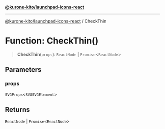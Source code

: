 [**@kurone-kito/launchpad-icons-react**](../README.md)

***

[@kurone-kito/launchpad-icons-react](../globals.md) / CheckThin

# Function: CheckThin()

> **CheckThin**(`props`): `ReactNode` \| `Promise`\<`ReactNode`\>

## Parameters

### props

`SVGProps`\<`SVGSVGElement`\>

## Returns

`ReactNode` \| `Promise`\<`ReactNode`\>
